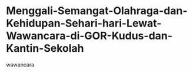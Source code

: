 # Menggali-Semangat-Olahraga-dan-Kehidupan-Sehari-hari-Lewat-Wawancara-di-GOR-Kudus-dan-Kantin-Sekolah
wawancara
